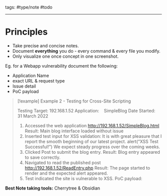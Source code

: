 tags: #type/note #todo

---
# Principles
- Take precise and concise notes.
- Document **everything** you do - every command & every file you modify.
- Only visualize one once concept in one screenshot.

Eg. for a Webapp vulnerability document the following:
- Application Name
- exact URL & request type
- Issue detail
- PoC payload

> [!example] Example 2 - Testing for Cross-Site Scripting
> 
> Testing Target: 192.168.1.52
> Application:    SimpleBlog
> Date Started:   31 March 2022
>
> 1. Accessed the web application
>   http://192.168.1.52/SimpleBlog.html
>   Result: Main blog interface loaded without issue
> 2. Inserted test input for XSS validation:
>   It is with great pleasure that I report the smooth beginning
>   of our latest project. alert(“XSS Test Successful!”)
>   We expect steady progress over the coming weeks.
> 3. Clicked Post to submit the blog entry.
>   Result: Blog entry appeared to save correctly.
> 4. Navigated to read the published post
>   http://192.168.1.52/ReadEntry.php
>   Result: The page started to render and the expected alert appeared.
> 5. Test indicated the site is vulnerable to XSS.
> PoC payload:
> <script>alert("XSS Test Successful!")</script>

**Best Note taking tools:** Cherrytree & Obsidian
